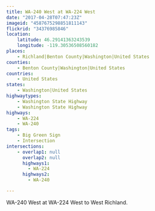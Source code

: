 ```yaml
---
title: WA-240 West at WA-224 West
date: "2017-04-28T07:47:23Z"
imageid: "4587675298851811143"
flickrid: "34376985846"
location:
    latitude: 46.29141363243539
    longitude: -119.30536508560182
places:
    - Richland|Benton County|Washington|United States
counties:
    - Benton County|Washington|United States
countries:
    - United States
states:
    - Washington|United States
highwaytypes:
    - Washington State Highway
    - Washington State Highway
highways:
    - WA-224
    - WA-240
tags:
    - Big Green Sign
    - Intersection
intersections:
    - overlap1: null
      overlap2: null
      highways1:
        - WA-224
      highways2:
        - WA-240

---
```

WA-240 West at WA-224 West to West Richland.